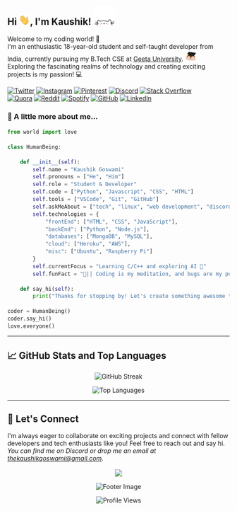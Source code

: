 
<h2> Hi <img src="./assets/wave.gif" width="25">, I'm Kaushik! <img src="./assets/peeky_cat.gif" width="50"></h2>

<!-- Short Introduction -->

Welcome to my coding world! 🚀
<br> I'm an enthusiastic 18-year-old student and self-taught developer from India, currently pursuing my B.Tech CSE at [Geeta University](https://geetauniversity.edu.in). <img src="./assets/graduation.gif" width="25">
<br> Exploring the fascinating realms of technology and creating exciting projects is my passion! 💻

<!-- Badges -->

[![Twitter](https://img.shields.io/badge/Twitter-%231DA1F2.svg?style=for-the-badge&logo=Twitter&logoColor=white)](https://twitter.com/Being_Goswami)
[![Instagram](https://img.shields.io/badge/Instagram-%23E4405F.svg?style=for-the-badge&logo=Instagram&logoColor=white)](https://instagram.com/thekaushikgoswami) 
[![Pinterest](https://img.shields.io/badge/Pinterest-%23E60023.svg?style=for-the-badge&logo=Pinterest&logoColor=white)](https://pinterest.com/thekaushikgoswami)
[![Discord](https://img.shields.io/badge/Discord_Server-%237289DA.svg?style=for-the-badge&logo=discord&logoColor=white)](https://discord.gg/MFpy66jWFA)
[![Stack Overflow](https://img.shields.io/badge/-Stackoverflow-FE7A16?style=for-the-badge&logo=stack-overflow&logoColor=white)](https://stackoverflow.com/users/14279011/thekaushikgoswami) <br>
[![Quora](https://img.shields.io/badge/Quora-%23B92B27.svg?style=for-the-badge&logo=Quora&logoColor=white)](https://quora.com/profile/TheKaushikGoswami)
[![Reddit](https://img.shields.io/badge/Reddit-FF4500?style=for-the-badge&logo=reddit&logoColor=white)](https://reddit.com/user/TheKaushik01)
[![Spotify](https://img.shields.io/badge/Spotify-1ED760?style=for-the-badge&logo=spotify&logoColor=white)](https://open.spotify.com/user/rwu8m7m34mit13j931l5618p5)
[![GitHub](https://img.shields.io/badge/GitHub-%23121011.svg?style=for-the-badge&logo=github&logoColor=white)](https://github.com/TheKaushikGoswami)
[![LinkedIn](https://img.shields.io/badge/linkedin-%230077B5.svg?style=for-the-badge&logo=linkedin&logoColor=white)](https://linkedin.com/in/thekaushikgoswami)

### 🌟 A little more about me...

```python
from world import love

class HumanBeing:

    def __init__(self):
        self.name = "Kaushik Goswami"
        self.pronouns = ["He", "Him"]
        self.role = "Student & Developer"
        self.code = ["Python", "Javascript", "CSS", "HTML"]
        self.tools = ["VSCode", "Git", "GitHub"]
        self.askMeAbout = ["tech", "linux", "web development", "discord", "anime"]
        self.technologies = {
            "frontEnd": ["HTML", "CSS", "JavaScript"],
            "backEnd": ["Python", "Node.js"],
            "databases": ["MongoDB", "MySQL"],
            "cloud": ["Heroku", "AWS"],
            "misc": ["Ubuntu", "Raspberry Pi"]
        }
        self.currentFocus = "Learning C/C++ and exploring AI 🚀"
        self.funFact = "🌼|| Coding is my meditation, and bugs are my puzzles! ||🌼"

    def say_hi(self):
        print("Thanks for stopping by! Let's create something awesome together!")

coder = HumanBeing()
coder.say_hi()
love.everyone()
```

---

## 📈 GitHub Stats and Top Languages

<p align="center">
  <img src="https://github-readme-streak-stats.herokuapp.com/?user=TheKaushikGoswami&theme=radical" alt="GitHub Streak">
</p>
<p align="center">
  <img src="https://github-readme-stats.vercel.app/api/top-langs/?username=TheKaushikGoswami&layout=compact&langs_count=8&theme=radical" alt="Top Languages">
</p>

---

<!--- Let's Connect section --->

## 🤝 Let's Connect

I'm always eager to collaborate on exciting projects and connect with fellow developers and tech enthusiasts like you! Feel free to reach out and say hi. <i>You can find me on Discord or drop me an email at thekaushikgoswami@gmail.com.</i> <br>

<p align="center">
    <a href="https://discord.com/users/737903565313409095">
        <img src="https://lanyard-profile-readme.vercel.app/api/737903565313409095" align="center">
    </a>
</p>

<!--- Footer image and visitor count --->

<p align="center">
  <img src="https://i.ibb.co/9yvsZhZ/Hindustan.png" alt="Footer Image">
</p>
<p align="center">
  <img src="https://komarev.com/ghpvc/?username=TheKaushikGoswami&style=flat-square&color=orange" alt="Profile Views">
</p>